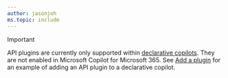 ```yaml
---
author: jasonjoh
ms.topic: include
---
```


<!-- markdownlint-disable MD041-->

> [!IMPORTANT]
> API plugins are currently only supported within [declarative copilots](overview-declarative-copilot.md). They are not enabled in Microsoft Copilot for Microsoft 365. See [Add a plugin](../ttk-declarative-copilot-getting-started.md#add-a-plugin) for an example of adding an API plugin to a declarative copilot.
